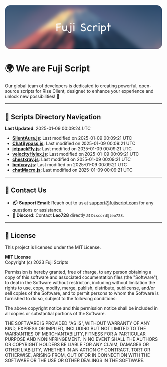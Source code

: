 ![Banner](.github/b.webp)

# 🌍 **We are Fuji Script**

Our global team of developers is dedicated to creating powerful, open-source scripts for Rise Client, designed to enhance your experience and unlock new possibilities! 🌟

---
<!-- SCRIPTS_NAVIGATION_START -->
## 📂 **Scripts Directory Navigation**

**Last Updated**: 2025-01-09 00:09:24 UTC

- **[SilentAura.js](scripts/SilentAura.js)**: Last modified on 2025-01-09 00:09:21 UTC
- **[ChatBypass.js](scripts/ChatBypass.js)**: Last modified on 2025-01-09 00:09:21 UTC
- **[jetpackFly.js](scripts/jetpackFly.js)**: Last modified on 2025-01-09 00:09:21 UTC
- **[velocityHylex.js](scripts/velocityHylex.js)**: Last modified on 2025-01-09 00:09:21 UTC
- **[chestxray.js](scripts/chestxray.js)**: Last modified on 2025-01-09 00:09:21 UTC
- **[bedxray.js](scripts/bedxray.js)**: Last modified on 2025-01-09 00:09:21 UTC
- **[chatMacro.js](scripts/chatMacro.js)**: Last modified on 2025-01-09 00:09:21 UTC

<!-- SCRIPTS_NAVIGATION_END -->

---

## 💬 **Contact Us**  
- 📬 **Support Email**: Reach out to us at [support@fujiscript.com](mailto:support@fujiscript.com) for any questions or assistance.  
- 💬 **Discord**: Contact **Leo728** directly at `Discord@leo728`.

---

## 📜 **License**

This project is licensed under the MIT License.  

**MIT License**  
Copyright (c) 2023 Fuji Scripts  

Permission is hereby granted, free of charge, to any person obtaining a copy of this software and associated documentation files (the "Software"), to deal in the Software without restriction, including without limitation the rights to use, copy, modify, merge, publish, distribute, sublicense, and/or sell copies of the Software, and to permit persons to whom the Software is furnished to do so, subject to the following conditions:  

The above copyright notice and this permission notice shall be included in all copies or substantial portions of the Software.  

THE SOFTWARE IS PROVIDED "AS IS", WITHOUT WARRANTY OF ANY KIND, EXPRESS OR IMPLIED, INCLUDING BUT NOT LIMITED TO THE WARRANTIES OF MERCHANTABILITY, FITNESS FOR A PARTICULAR PURPOSE AND NONINFRINGEMENT. IN NO EVENT SHALL THE AUTHORS OR COPYRIGHT HOLDERS BE LIABLE FOR ANY CLAIM, DAMAGES OR OTHER LIABILITY, WHETHER IN AN ACTION OF CONTRACT, TORT OR OTHERWISE, ARISING FROM, OUT OF OR IN CONNECTION WITH THE SOFTWARE OR THE USE OR OTHER DEALINGS IN THE SOFTWARE.  
